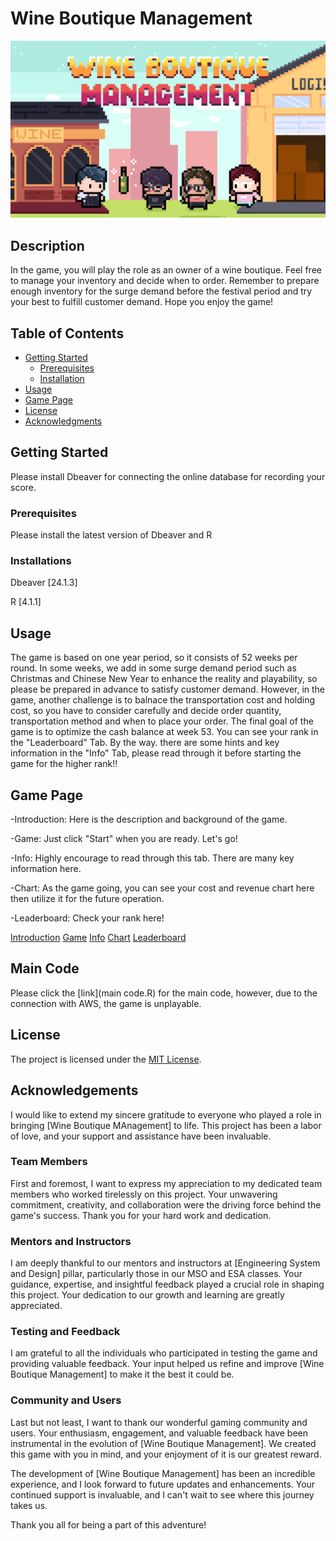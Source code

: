# Wine Boutique Management

![Logo](Thumbnail.png)

## Description

In the game, you will play the role as an owner of a wine boutique. Feel free to manage your inventory and decide when to order. Remember to prepare enough inventory for the surge demand before the festival period and try your best to fulfill customer demand. 
Hope you enjoy the game!


## Table of Contents

- [Getting Started](#getting-started)
  - [Prerequisites](#prerequisites)
  - [Installation](#installation)
- [Usage](#usage)
- [Game Page](#game-page)
- [License](#license)
- [Acknowledgments](#acknowledgments)

## Getting Started

Please install Dbeaver for connecting the online database for recording your score.

### Prerequisites

Please install the latest version of Dbeaver and R

### Installations
Dbeaver [24.1.3]

R [4.1.1]

## Usage

The game is based on one year period, so it consists of 52 weeks per round. In some weeks, we add in some surge demand period such as Christmas and Chinese New Year to enhance the reality and playability, so please be prepared in advance to satisfy customer demand. However, in the game, another challenge is to balnace the transportation cost and holding cost, so you have to consider carefully and decide order quantity, transportation method and when to place your order. The final goal of the game is to optimize the cash balance at week 53. You can see your rank in the "Leaderboard" Tab. By the way. there are some hints and key information in the "Info" Tab, please read through it before starting the game for the higher rank!!

## Game Page

-Introduction: Here is the description and background of the game.  

-Game: Just click "Start" when you are ready. Let's go!  

-Info: Highly encourage to read through this tab. There are many key information here.  

-Chart: As the game going, you can see your cost and revenue chart here then utilize it for the future operation.  

-Leaderboard: Check your rank here!  

[Introduction](Login.png)
[Game](png)
[Info](Info.gif)
[Chart](png)
[Leaderboard](Leaderboard.png)

## Main Code
Please click the [link](main code.R) for the main code, however, due to the connection with AWS, the game is unplayable.


## License

The project is licensed under the [MIT License](LICENSE).

## Acknowledgements

I would like to extend my sincere gratitude to everyone who played a role in bringing [Wine Boutique MAnagement] to life. This project has been a labor of love, and your support and assistance have been invaluable.

### Team Members

First and foremost, I want to express my appreciation to my dedicated team members who worked tirelessly on this project. Your unwavering commitment, creativity, and collaboration were the driving force behind the game's success. Thank you for your hard work and dedication.

### Mentors and Instructors

I am deeply thankful to our mentors and instructors at [Engineering System and Design] pillar, particularly those in our MSO and ESA classes. Your guidance, expertise, and insightful feedback played a crucial role in shaping this project. Your dedication to our growth and learning are greatly appreciated.

### Testing and Feedback

I am grateful to all the individuals who participated in testing the game and providing valuable feedback. Your input helped us refine and improve [Wine Boutique Management] to make it the best it could be.

### Community and Users

Last but not least, I want to thank our wonderful gaming community and users. Your enthusiasm, engagement, and valuable feedback have been instrumental in the evolution of [Wine Boutique Management]. We created this game with you in mind, and your enjoyment of it is our greatest reward.

The development of [Wine Boutique Management] has been an incredible experience, and I look forward to future updates and enhancements. Your continued support is invaluable, and I can't wait to see where this journey takes us.

Thank you all for being a part of this adventure!
